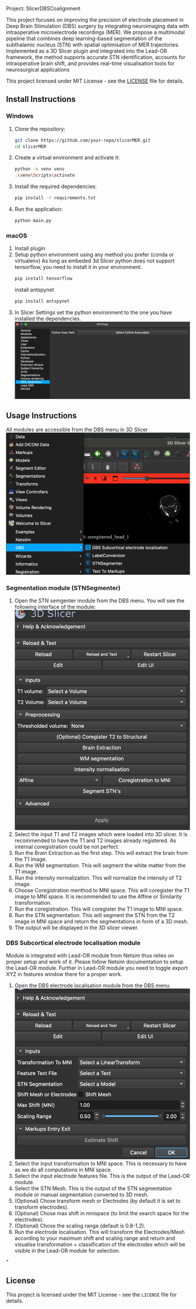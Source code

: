 Project: SlicerDBSCoalignment

This project focuses on improving the precision of electrode placement in Deep Brain Stimulation (DBS) surgery by integrating neuroimaging data with intraoperative microelectrode recordings (MER). We propose a multimodal pipeline that combines deep learning-based segmentation of the subthalamic nucleus (STN) with spatial optimisation of MER trajectories. Implemented as a 3D Slicer plugin and integrated into the Lead-OR framework, the method supports accurate STN identification, accounts for intraoperative brain shift, and provides real-time visualisation tools for neurosurgical applications

This project licensed under MIT License - see the [LICENSE](LICENSE.txt) file for details.



## Install Instructions

### Windows

1. Clone the repository:
    ```sh
    git clone https://github.com/your-repo/slicerMER.git
    cd slicerMER
    ```

2. Create a virtual environment and activate it:
    ```sh
    python -m venv venv
    .\venv\Scripts\activate
    ```

3. Install the required dependencies:
    ```sh
    pip install -r requirements.txt
    ```

4. Run the application:
    ```sh
    python main.py
    ```

### macOS

1. Install plugin
2. Setup python environment using any method you prefer (conda or virtualenv)
As long as embeded 3d Slicer python does not support tensorflow, you need to install it in your environment.
    ```sh
    pip install tensorflow
    ```
   install antspynet
   ```sh 
   pip install antspynet
   ```
3. In Slicer Settings set the python environment to the one you have installed the dependencies.
![img_3.png](img_3.png)


## Usage Instructions

All modules are accessible from the DBS menu in 3D Slicer![img.png](img.png)
### Segmentation module (STNSegmenter)
1. Open the STN semgenter module from the DBS menu.
You will see the following interface of the module:
![img_1.png](img_1.png)
2. Select the input T1 and T2 images which were loaded into 3D slicer.
It is recommended to have the T1 and T2 images already registered. As internal coregistration could be not perfect.
3. Run the Brain Extraction as the first step. This will extract the brain from the T1 image.
4. Run the WM segmentation. This will segment the white matter from the T1 image.
5. Run the intensity normalization. This will normalize the intensity of T2 image.
6. Choose Coregistration menthod to MNI space. This will coregister the T1 image to MNI space.
It is recommended to use the Affine or Similarity transformation.
7. Run the coregistration. This will coregister the T1 image to MNI space.
8. Run the STN segmentation. This will segment the STN from the T2 image in MNI space and return the segmentations in form of a 3D mesh.
9. The output will be displayed in the 3D slicer viewer.

### DBS Subcortical electrode localisation module
Module is integrated with Lead-OR module from Netsim thus relies on proper setup and work of it.
Please follow Netsim documentation to setup the Lead-OR module.
Further in Lead-OR module you need to toggle export XYZ in features window there for a proper work.
1. Open the DBS electrode localisation module from the DBS menu.
![img_2.png](img_2.png)
2. Select the input transformation to MNI space. This is necessary to have as we do all computations in MNI space.
3. Select the input electrode features file. This is the output of the Lead-OR module.
4. Select the STN Mesh. This is the output of the STN segmentation module or manual segmentation converted to 3D mesh.
5. (Optional) Chose transform mesh or Electrodes (by default it is set to transform electrodes).
6. (Optional) Chose max shift in mnispace (to limit the search space for the electrodes).
7. (Optional) Chose the scaling range (default is 0.8-1.2).
8. Run the electrode localisation. 
This will transform the Electrodes/Mesh according to your maximum shift and scaling 
range and return and visualise transformation + classification of the electrodes which will be visible in the Lead-OR module for selection.



"
## License

This project is licensed under the MIT License - see the `LICENSE` file for details.